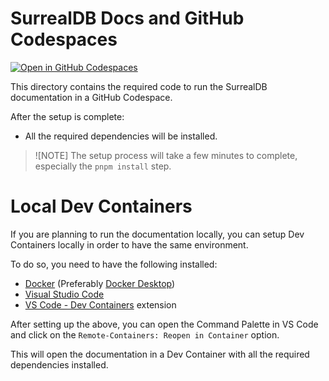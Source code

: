 # SurrealDB Docs and GitHub Codespaces

[![Open in GitHub Codespaces](https://github.com/codespaces/badge.svg)](https://codespaces.new/surrealdb/docs.surrealdb.com)

This directory contains the required code to run the SurrealDB documentation in a GitHub Codespace.

After the setup is complete:

- All the required dependencies will be installed.

> ![NOTE]
> The setup process will take a few minutes to complete, especially the `pnpm install` step.

# Local Dev Containers

If you are planning to run the documentation locally, you can setup Dev Containers locally in order to have the same environment.

To do so, you need to have the following installed:

- [Docker](https://www.docker.com) (Preferably [Docker Desktop](https://www.docker.com/products/docker-desktop))
- [Visual Studio Code](https://code.visualstudio.com)
- [VS Code - Dev Containers](https://marketplace.visualstudio.com/items?itemName=ms-vscode-remote.remote-containers) extension

After setting up the above, you can open the Command Palette in VS Code and click on the `Remote-Containers: Reopen in Container` option.

This will open the documentation in a Dev Container with all the required dependencies installed.
